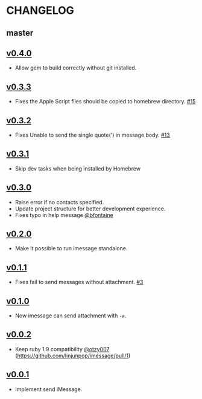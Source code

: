 # CHANGELOG

## master

## [v0.4.0](https://github.com/linjunpop/imessage/tree/v0.4.0)

- Allow gem to build correctly without git installed.

## [v0.3.3](https://github.com/linjunpop/imessage/tree/v0.3.3)

- Fixes the Apple Script files should be copied to homebrew directory. [#15](https://github.com/linjunpop/imessage/issues/15)

## [v0.3.2](https://github.com/linjunpop/imessage/tree/v0.3.2)

- Fixes Unable to send the single quote(') in message body. [#13](https://github.com/linjunpop/imessage/issues/13)

## [v0.3.1](https://github.com/linjunpop/imessage/tree/v0.3.1)

- Skip dev tasks when being installed by Homebrew

## [v0.3.0](https://github.com/linjunpop/imessage/tree/v0.3.0)

- Raise error if no contacts specified.
- Update project structure for better development experience.
- Fixes typo in help message [@bfontaine](https://github.com/bfontaine)

## [v0.2.0](https://github.com/linjunpop/imessage/tree/v0.2.0)

- Make it possible to run imessage standalone.

## [v0.1.1](https://github.com/linjunpop/imessage/tree/v0.1.1)

- Fixes fail to send messages without attachment. [#3](https://github.com/linjunpop/imessage/issues/3)

## [v0.1.0](https://github.com/linjunpop/imessage/tree/v0.1.0)

- Now imessage can send attachment with `-a`.

## [v0.0.2](https://github.com/linjunpop/imessage/tree/v0.0.2)

- Keep ruby 1.9 compatibility [@otzy007](https://github.com/otzy007) (https://github.com/linjunpop/imessage/pull/1)

## [v0.0.1](https://github.com/linjunpop/imessage/tree/v0.0.1)

- Implement send iMessage.
